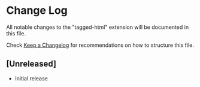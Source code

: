 # Change Log
All notable changes to the "tagged-html" extension will be documented in this file.

Check [Keep a Changelog](http://keepachangelog.com/) for recommendations on how to structure this file.

## [Unreleased]
- Initial release